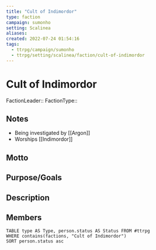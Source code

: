```yaml
---
title: "Cult of Indimordor"
type: faction
campaign: sumonho
setting: Scalinea
aliases:
created: 2022-07-24 01:54:16
tags:
  - ttrpg/campaign/sumonho
  - ttrpg/setting/scalinea/faction/cult-of-indimordor
---
```


# Cult of Indimordor

FactionLeader::
FactionType::

## Notes

- Being investigated by [[Argon]]
- Worships [[Indimordor]]

## Motto


## Purpose/Goals


## Description


## Members

```dataview
TABLE type AS Type, person.status AS Status FROM #ttrpg
WHERE contains(factions, "Cult of Indimordor")
SORT person.status asc
```

